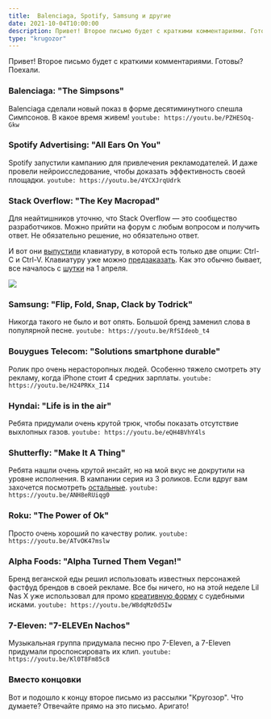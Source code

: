 ```yaml
---
title: 	Balenciaga, Spotify, Samsung и другие
date: 2021-10-04T10:00:00
description: Привет! Второе письмо будет с краткими комментариями. Готовы? Поехали.
type: "krugozor"
---
```

Привет! Второе письмо будет с краткими комментариями. Готовы? Поехали.

### Balenciaga: "The Simpsons"
Balenciaga сделали новый показ в форме десятиминутного спешла Симпсонов. В какое время живем!
`youtube: https://youtu.be/PZHESOq-Gkw`

### Spotify Advertising: "All Ears On You"
Spotify запустили кампанию для привлечения рекламодателей. И даже провели нейроисследование, чтобы доказать эффективность своей площадки.
`youtube: https://youtu.be/4YCXJrqUdrk`

### Stack Overflow: "The Key Macropad"
Для неайтишников уточню, что Stack Overflow — это сообщество разработчиков. Можно прийти на форум с любым вопросом и получить ответ. Не обязательно решение, но обязательно ответ.

И вот они [выпустили](https://www.theverge.com/2021/9/29/22700522/stack-overflow-macropad-mechanical-keyboard-specs) клавиатуру, в которой есть только две опции: Ctrl-C и Ctrl-V. Клавиатуру уже можно [предзаказать](https://drop.com/buy/stack-overflow-the-key-macropad). Как это обычно бывает, все началось с [шутки](https://stackoverflow.blog/2021/03/31/the-key-copy-paste/) на 1 апреля.

![](/assets/krugozor-2-stackoverflow.jpeg)

### Samsung: "Flip, Fold, Snap, Clack by Todrick"
Никогда такого не было и вот опять. Большой бренд заменил слова в популярной песне.
`youtube: https://youtu.be/RfSIdeob_t4`

### Bouygues Telecom: "Solutions smartphone durable"
Ролик про очень нерасторопных людей. Особенно тяжело смотреть эту рекламу, когда iPhone стоит 4 средних зарплаты.
`youtube: https://youtu.be/H24PRKx_I14`

### Hyndai: "Life is in the air"
Ребята придумали очень крутой трюк, чтобы показать отсутствие выхлопных газов.
`youtube: https://youtu.be/eQH4BVhY4ls`

### Shutterfly: "Make It A Thing"
Ребята нашли очень крутой инсайт, но на мой вкус не докрутили на уровне исполнения. В кампании серия из 3 роликов. Если вдруг вам захочется посмотреть [остальные](https://www.youtube.com/c/shutterfly/videos).
`youtube: https://youtu.be/ANH8eRUiqg0`

### Roku: "The Power of Ok"
Просто очень хороший по качеству ролик.
`youtube: https://youtu.be/ATvOK47mslw`

### Alpha Foods: "Alpha Turned Them Vegan!"
Бренд веганской еды решил использовать известных персонажей фастфуд брендов в своей рекламе. Все бы ничего, но на этой неделе Lil Nas X уже использовал для промо [креативную форму](https://www.thedrum.com/news/2021/09/17/ad-the-day-lil-nas-x-offers-financial-compensation-haters-montero-billboards) с судебными исками.
`youtube: https://youtu.be/W8dqMz0d5Iw`

### 7-Eleven: "7-ELEVEn Nachos"
Музыкальная группа придумала песню про 7-Eleven, а 7-Eleven придумали проспонсировать их клип.
`youtube: https://youtu.be/Kl0T8Fm85c8`

### Вместо концовки
Вот и подошло к концу второе письмо из рассылки "Кругозор". Что думаете? Отвечайте прямо на это письмо. Аригато!